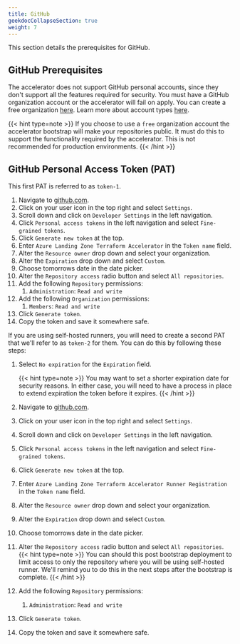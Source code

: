 ```yaml
---
title: GitHub
geekdocCollapseSection: true
weight: 7
---
```


This section details the prerequisites for GitHub.

## GitHub Prerequisites

The accelerator does not support GitHub personal accounts, since they don't support all the features required for security. You must have a GitHub organization account or the accelerator will fail on apply. You can create a free organization [here](https://github.com/organizations/plan). Learn more about account types [here](https://docs.github.com/en/get-started/learning-about-github/types-of-github-accounts).

{{< hint type=note >}}
If you choose to use a `free` organization account the accelerator bootstrap will make your repositories public. It must do this to support the functionality required by the accelerator. This is not recommended for production environments.
{{< /hint >}}

## GitHub Personal Access Token (PAT)

This first PAT is referred to as `token-1`.

1. Navigate to [github.com](https://github.com).
1. Click on your user icon in the top right and select `Settings`.
1. Scroll down and click on `Developer Settings` in the left navigation.
1. Click `Personal access tokens` in the left navigation and select `Fine-grained tokens`.
1. Click `Generate new token` at the top.
1. Enter `Azure Landing Zone Terraform Accelerator` in the `Token name` field.
1. Alter the `Resource owner` drop down and select your organization.
1. Alter the `Expiration` drop down and select `Custom`.
1. Choose tomorrows date in the date picker.
1. Alter the `Repository access` radio button and select `All repositories`.
1. Add the following `Repository` permissions:
    1. `Administration`: `Read and write`
1. Add the following `Organization` permissions:
    1. `Members`: `Read and write`
1. Click `Generate token`.
1. Copy the token and save it somewhere safe.

If you are using self-hosted runners, you will need to create a second PAT that we'll refer to as `token-2` for them. You can do this by following these steps:

1. Select `No expiration` for the `Expiration` field.

    {{< hint type=note >}}
You may want to set a shorter expiration date for security reasons. In either case, you will need to have a process in place to extend expiration the token before it expires.
    {{< /hint >}}

1. Navigate to [github.com](https://github.com).
1. Click on your user icon in the top right and select `Settings`.
1. Scroll down and click on `Developer Settings` in the left navigation.
1. Click `Personal access tokens` in the left navigation and select `Fine-grained tokens`.
1. Click `Generate new token` at the top.
1. Enter `Azure Landing Zone Terraform Accelerator Runner Registration` in the `Token name` field.
1. Alter the `Resource owner` drop down and select your organization.
1. Alter the `Expiration` drop down and select `Custom`.
1. Choose tomorrows date in the date picker.
1. Alter the `Repository access` radio button and select `All repositories`.
    {{< hint type=note >}}
You can should this post bootstrap deployment to limit access to only the repository where you will be using self-hosted runner. We'll remind you to do this in the next steps after the bootstrap is complete.
    {{< /hint >}}
1. Add the following `Repository` permissions:
    1. `Administration`: `Read and write`
1. Click `Generate token`.
1. Copy the token and save it somewhere safe.
